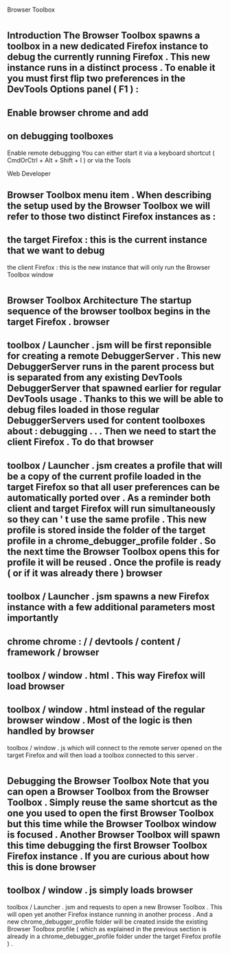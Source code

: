 #
Browser
Toolbox
#
#
Introduction
The
Browser
Toolbox
spawns
a
toolbox
in
a
new
dedicated
Firefox
instance
to
debug
the
currently
running
Firefox
.
This
new
instance
runs
in
a
distinct
process
.
To
enable
it
you
must
first
flip
two
preferences
in
the
DevTools
Options
panel
(
F1
)
:
-
Enable
browser
chrome
and
add
-
on
debugging
toolboxes
-
Enable
remote
debugging
You
can
either
start
it
via
a
keyboard
shortcut
(
CmdOrCtrl
+
Alt
+
Shift
+
I
)
or
via
the
Tools
>
Web
Developer
>
Browser
Toolbox
menu
item
.
When
describing
the
setup
used
by
the
Browser
Toolbox
we
will
refer
to
those
two
distinct
Firefox
instances
as
:
-
the
target
Firefox
:
this
is
the
current
instance
that
we
want
to
debug
-
the
client
Firefox
:
this
is
the
new
instance
that
will
only
run
the
Browser
Toolbox
window
#
#
Browser
Toolbox
Architecture
The
startup
sequence
of
the
browser
toolbox
begins
in
the
target
Firefox
.
browser
-
toolbox
/
Launcher
.
jsm
will
be
first
reponsible
for
creating
a
remote
DebuggerServer
.
This
new
DebuggerServer
runs
in
the
parent
process
but
is
separated
from
any
existing
DevTools
DebuggerServer
that
spawned
earlier
for
regular
DevTools
usage
.
Thanks
to
this
we
will
be
able
to
debug
files
loaded
in
those
regular
DebuggerServers
used
for
content
toolboxes
about
:
debugging
.
.
.
Then
we
need
to
start
the
client
Firefox
.
To
do
that
browser
-
toolbox
/
Launcher
.
jsm
creates
a
profile
that
will
be
a
copy
of
the
current
profile
loaded
in
the
target
Firefox
so
that
all
user
preferences
can
be
automatically
ported
over
.
As
a
reminder
both
client
and
target
Firefox
will
run
simultaneously
so
they
can
'
t
use
the
same
profile
.
This
new
profile
is
stored
inside
the
folder
of
the
target
profile
in
a
chrome_debugger_profile
folder
.
So
the
next
time
the
Browser
Toolbox
opens
this
for
profile
it
will
be
reused
.
Once
the
profile
is
ready
(
or
if
it
was
already
there
)
browser
-
toolbox
/
Launcher
.
jsm
spawns
a
new
Firefox
instance
with
a
few
additional
parameters
most
importantly
-
chrome
chrome
:
/
/
devtools
/
content
/
framework
/
browser
-
toolbox
/
window
.
html
.
This
way
Firefox
will
load
browser
-
toolbox
/
window
.
html
instead
of
the
regular
browser
window
.
Most
of
the
logic
is
then
handled
by
browser
-
toolbox
/
window
.
js
which
will
connect
to
the
remote
server
opened
on
the
target
Firefox
and
will
then
load
a
toolbox
connected
to
this
server
.
#
#
Debugging
the
Browser
Toolbox
Note
that
you
can
open
a
Browser
Toolbox
from
the
Browser
Toolbox
.
Simply
reuse
the
same
shortcut
as
the
one
you
used
to
open
the
first
Browser
Toolbox
but
this
time
while
the
Browser
Toolbox
window
is
focused
.
Another
Browser
Toolbox
will
spawn
this
time
debugging
the
first
Browser
Toolbox
Firefox
instance
.
If
you
are
curious
about
how
this
is
done
browser
-
toolbox
/
window
.
js
simply
loads
browser
-
toolbox
/
Launcher
.
jsm
and
requests
to
open
a
new
Browser
Toolbox
.
This
will
open
yet
another
Firefox
instance
running
in
another
process
.
And
a
new
chrome_debugger_profile
folder
will
be
created
inside
the
existing
Browser
Toolbox
profile
(
which
as
explained
in
the
previous
section
is
already
in
a
chrome_debugger_profile
folder
under
the
target
Firefox
profile
)
.
